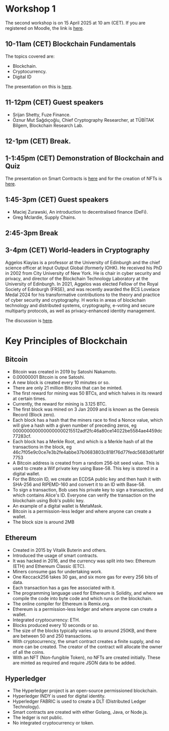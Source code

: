 # Workshop 1

The second workshop is on 15 April 2025 at 10 am (CET). If you are registered on Moodle, the link is [here](https://moodlecommunity.napier.ac.uk/course/view.php?id=960).

## 10-11am (CET) Blockchain Fundamentals

The topics covered are:
* Blockchain.
* Cryptocurrency.
* Digital ID

The presentation on this is [here](https://youtu.be/zi9uCkcS72w).

## 11-12pm (CET) Guest speakers

* Srijan Shetty, Fuze Finance.
* Öznur Mut Sağdıçoğlu, Chief Cryptography Researcher, at TÜBİTAK Bilgem, Blockchain Research Lab.
 
## 12-1pm (CET) Break.

## 1-1:45pm (CET) Demonstration of Blockchain and Quiz
The presentation on Smart Contracts is [here](https://www.youtube.com/watch?v=xeaDE8wgVVQ) and for the creation of NFTs is [here](https://youtu.be/p85yuFkNCbw).

## 1:45-3pm (CET) Guest speakers

* Maciej Zurawski, An introduction to decentralised finance (DeFi). 
* Greg Mclardie, Supply Chains. 

## 2:45-3pm Break
 
## 3-4pm (CET) World-leaders in Cryptography
Aggelos Kiayias is a professor at the University of Edinburgh and the chief science officer at Input Output Global (formerly IOHK). He received his PhD in 2002 from City University of New York. He is chair in cyber security and privacy, and director of the Blockchain Technology Laboratory at the University of Edinburgh. In 2021, Aggelos was elected Fellow of the Royal Society of Edinburgh (FRSE), and was recently awarded the BCS Lovelace Medal 2024 for his transformative contributions to the theory and practice of cyber security and cryptography.  H works in areas of blockchain technology and distributed systems, cryptography, e-voting and secure multiparty protocols, as well as privacy-enhanced identity management.

The discussion is [here](https://youtu.be/_zjROu-NYV4).

# Key Principles of Blockchain

## Bitcoin
* Bitcoin was created in 2019 by Satoshi Nakamoto.
* 0.00000001 Bitcoin is one Satoshi.
* A new block is created every 10 minutes or so.
* There are only 21 million Bitcoins that can be minted.
* The first reward for mining was 50 BTCs, and which halves in its reward at certain times.
* Currently, the reward for mining is 3.125 BTC.
* The first block was mined on 3 Jan 2009 and is known as the Genesis Record (Block zero).
* Each block has a hash that the miners race to find a Nonce value, which will give a hash with a given number of preceding zeros, eg 0000000000000000000215512adf2fc46a80ce14022be5584ae4459dc77283cf.
* Each block has a Merkle Root, and which is a Merkle hash of all the transactions in the block, eg 46c7f05e9c0ce7e3b2fe4abbe37b0683803c818f76d77fedc5683d61af6f7753
* A Bitcoin address is created from a random 256-bit seed value. This is used to create a Wif private key using Base-58. This key is stored in a digital wallet.
* For the Bitcoin ID, we create an ECDSA public key and then hash it with SHA-256 and RIPEMD-160 and convert it to an ID with Base-58.
* To sign a transaction, Bob uses his private key to sign a transaction, and which contains Alice's ID. Everyone can verify the transaction on the blockchain using Bob's public key.
* An example of a digital wallet is MetaMask.
* Bitcoin is a permission-less ledger and where anyone can create a wallet.
* The block size is around 2MB

## Ethereum
* Created in 2015 by Vitalik Buterin and others.
* Introduced the usage of smart contracts.
* It was hacked in 2016, and the currency was split into two: Ethereum (ETH) and Ethereum Classic (ETC).
* Miners consume gas for undertaking work.
* One Keccack256 takes 30 gas, and six more gas for every 256 bits of data.
* Each transaction has a gas fee associated with it.
* The programming language used for Ethereum is Solidity, and where we compile the code into byte code and which runs on the blockchain.
* The online compiler for Ethereum is Remix.org.
* Ethereum is a permission-less ledger and where anyone can create a wallet.
* Integrated cryptocurrency: ETH.
* Blocks produced every 10 seconds or so.
* The size of the blocks typically varies up to around 250KB, and there are between 50 and 250 transactions.
* With cryptocurrency, the smart contract creates a finite supply, and no more can be created. The creator of the contract will allocate the owner of all the coins.
* With an NFT (Non-fungible Token), no NFTs are created initially. These are minted as required and require JSON data to be added.

## Hyperledger
* The Hyperledger project is an open-source permissioned blockchain.
* Hyperledger INDY is used for digital identity.
* Hyperledger FABRIC is used to create a DLT (Distributed Ledger Technology).
* Smart contracts are created with either Golang, Java, or Node.js.
* The ledger is not public.
* No integrated cryptocurrency or token.






